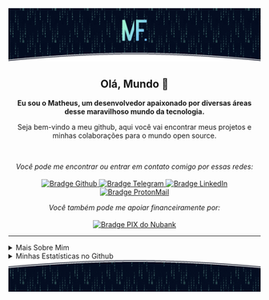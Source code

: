 <img src="./.github/assets/images/topo_readme.gif" alt="Arte animada de matrix com logo MF (Matheus Felipe) para o topo do readme.md" />

<h2 align="center">
    Olá, Mundo 👋
</h2>

<p align="center">
    <b>Eu sou o Matheus, um desenvolvedor apaixonado por diversas áreas desse maravilhoso mundo da tecnologia.</b>
</p>

<p align="center">
    Seja bem-vindo a meu github, aqui você vai encontrar meus projetos e minhas colaborações para o mundo open source.
</p>

<br />

<p align="center">
    <i>Você pode me encontrar ou entrar em contato comigo por essas redes:</i>
    <br/><br/>
    <a href="https://github.com/matheusfelipeog" target="_blank">
        <img src="https://img.shields.io/badge/-Github-000?logo=github&style=for-the-badge&logoColor=white" alt="Bradge Github" />
    </a>
    <a href="https://t.me/matheusfelipeog" target="_blank">
        <img src="https://img.shields.io/badge/-Telegram-2CA5E0?logo=telegram&style=for-the-badge&logoColor=white" alt="Bradge Telegram" />
    </a>
    <a href="https://www.linkedin.com/in/matheusfelipeog" target="_blank">
        <img src="https://img.shields.io/badge/-LinkedIn-0077B5?logo=linkedin&style=for-the-badge&logoColor=white" alt="Bradge LinkedIn" />
    </a>
    <a href="mailto:matheusfelipeog@protonmail.com" target="_blank">
        <img src="https://img.shields.io/badge/-ProtonMail-8B89CC?logo=protonmail&style=for-the-badge&logoColor=white" alt="Bradge ProtonMail" />
    </a>
</p>

<p align="center">
    <i>Você também pode me apoiar financeiramente por:</i>
    <br/><br/>
    <a href="https://nubank.com.br/pagar/19lis0/4NoREyOmoY" target="_blank">
        <img src="https://img.shields.io/badge/-PIX-820AD1?logo=nubank&style=for-the-badge&logoColor=white" alt="Bradge PIX do Nubank" />
    </a>
</p>

---

<details>
    <summary>Mais Sobre Mim</summary>
    <p>
        Sou um estudante autodidata, introvertido e bem observador. <br />
        Atualmente venho contribuindo com o mundo open source para colocar em prática os conhecimentos adquiridos em meus estudos. Também ajudo a galera que está iniciando na programação nas comunidades.
    </p>
    <ul>
        <li>🎓 Tecníco em Desenvolvimento de Sistema pela ETEC</li>
        <li>🎯 Contribuir e criar projetos open source</li>
        <li>📚 Estudando Python | Algoritmos | Dev Web | Inglês</li>
        <li>💬 Pode me fazer perguntas, gosto de ajudar!</li>
        <li>🌑 Observando o espaço</li>
        <li>⚽ Jogo futsal quando possível</li>
        <li>🎮 Me encontre no mundo dos games: <b>TheuzzLivee</b></li>
    </ul>
</details>

<details>
    <summary>Minhas Estatísticas no Github</summary>
    <p align="center">
        <br />
        <img src="https://github-readme-stats.vercel.app/api?username=matheusfelipeog&theme=dark&show_icons=true&include_all_commits=true&locale=pt-br" alt="Estátisticas Gerais" />
    </p>
    <p align="center">
        <img src="https://github-readme-stats.vercel.app/api/top-langs?username=matheusfelipeog&layout=compact&theme=dark&locale=pt-br" alt="Techs utilizadas nos projetos" />
    </p>
</details>

<img src="./.github/assets/images/rodape_readme.gif" alt="Arte animada de matrix para o rodapé do readme.md" />
